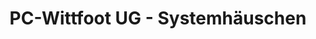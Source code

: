 ---
title: "PC-Wittfoot UG - Systemhäuschen"
url: /oldenburg/pc-wittfoot-ug-systemhaeuschen/
shop: Computer
---
